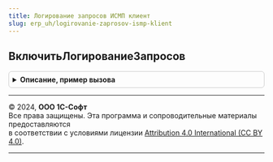 ```yaml
---
title: Логирование запросов ИСМП клиент
slug: erp_uh/logirovanie-zaprosov-ismp-klient
---
```



## ВключитьЛогированиеЗапросов
<details style="margin: 1em 0; padding: 0.5em; border: 1px solid #ccc; border-radius: 6px;">

<summary style="font-weight: bold; cursor: pointer;">Описание, пример вызова</summary>

```bsl

//Включает логирование запросов в текущем сейнсе на время ЗаписыватьСекунд.
//
// Параметры:
// 	Форма            - ФормаКлиентскогоПриложения - Форма-владелец.
// 	ЗаписыватьСекунд - Неопределено, Число - Количество секунд, после которых прекратится запись логов запросов.
// 	НовыйЛог         - Булево              - Добавляет новый слой логирования, который обязательно должен завершаться
// 	                                         методом см. ЗавершитьЛогированиеЗапросовПоИдентификатору.
// 	                                         Возвращаются параметры логирования с текущим значением идентификатора логов.
Процедура ВключитьЛогированиеЗапросов(Форма, ЗаписыватьСекунд = 300, НовыйЛог = Ложь) Экспорт
```

Пример вызова
```bsl
ЛогированиеЗапросовИСМПКлиент.ВключитьЛогированиеЗапросов(Форма, ЗаписыватьСекунд, НовыйЛог);
```
</details>

---

© 2024, **ООО 1С-Софт**  
Все права защищены. Эта программа и сопроводительные материалы предоставляются  
в соответствии с условиями лицензии [Attribution 4.0 International (CC BY 4.0)](https://creativecommons.org/licenses/by/4.0/legalcode).

---
